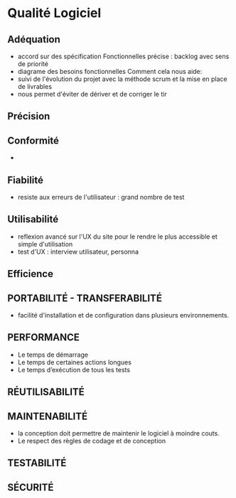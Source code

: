 # Qualité Logiciel
## Adéquation
 - accord sur des spécification Fonctionnelles précise : backlog avec sens de priorité
 - diagrame des besoins fonctionnelles
Comment cela nous aide:
 - suivi de l'évolution du projet avec la méthode scrum et la mise en place de livrables
 - nous permet d'éviter de dériver et de corriger le tir 
## Précision
## Conformité
 - 
## Fiabilité
 - resiste aux erreurs de l'utilisateur : grand nombre de test
## Utilisabilité
 - reflexion avancé sur l'UX du site pour le rendre le plus accessible et simple d'utilisation
 - test d'UX : interview utilisateur, personna 
## Efficience
 
## PORTABILITÉ - TRANSFERABILITÉ
- facilité d'installation et de configuration dans plusieurs environnements.
## PERFORMANCE
- Le temps de démarrage
- Le temps de certaines actions longues
- Le temps d’exécution de tous les tests
## RÉUTILISABILITÉ
## MAINTENABILITÉ
- la conception doit permettre de maintenir le logiciel à moindre couts.
- Le respect des règles de codage et de conception
## TESTABILITÉ
## SÉCURITÉ
